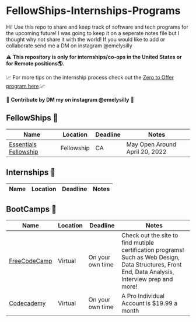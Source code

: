 # FellowShips-Internships-Programs
Hi! Use this repo to share and keep track of software and tech programs for the upcoming future! I was going to keep it on a seperate notes file but I thought why not share it with the world! If you would like to add or collaborate send me a DM on instagram @emelysilly

:warning: **This repository is only for internships/co-ops in the United States or for Remote positions:earth_americas:.**

📈 For more tips on the internship process check out the [Zero to Offer program here](https://www.pittcs.wiki/zero-to-offer).📈

🤗 **Contribute by DM my on instagram @emelysilly**  🤗

## FellowShips 👔

| Name  | Location | Deadline |  Notes |
|---|-------------|---|---|
|[Essentials Fellowship](https://www.4pt0.org/essentials) | Fellowship | CA | May Open Around April 20, 2022 |   |


## Internships 👔

| Name | Location | Deadline |  Notes |
|---|-------------|---|---|


## BootCamps 👔

| Name  | Location | Deadline |  Notes |
|---|-------------|---|---|
|[FreeCodeCamp](https://www.4pt0.org/essentials) | Virtual | On your own time | Check out the site to find mutiple certification programs! Such as Web Design, Data Structures, Front End, Data Analysis, Interview prep and more! |
|[Codecademy](https://www.codecademy.com) | Virtual | On your own time | A Pro Individual Account is $19.99 a month|
